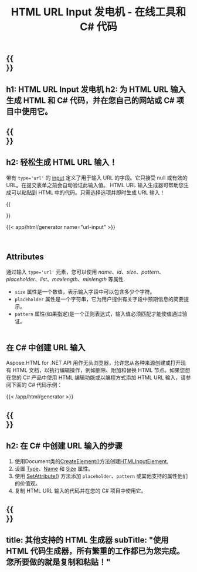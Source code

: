 ﻿---
translation: true
title: HTML URL Input 发电机 - 在线工具和 C# 代码
template: /templates/_template-generators-child.md
description: 为您的网站创建 HTML URL 输入。 Р查看 URL 输入，复制并在您的项目中使用生成的 HTML 和 C# 代码！
url: /net/generators/url-input/
platformtag: net
generator: HTML URL Input 发电机
element: HTML URL Input
tag: url-input
---

{{<section banner>}}
---
h1: HTML URL Input 发电机
h2: 为 HTML URL 输入生成 HTML 和 C# 代码，并在您自己的网站或 C# 项目中使用它。
---

{{<section overview>}}
---
h2: 轻松生成 HTML URL 输入！
---

带有 `type='url'` 的 [input](https://html.spec.whatwg.org/multipage/input.html#the-input-element) 定义了用于输入 URL 的字段。它只接受 null 或有效的 URL。在提交表单之前会自动验证此输入值。 HTML URL 输入生成器可帮助您生成可以粘贴到 HTML 中的代码。只需选择选项并即时生成 URL 输入！

{{<section plugin>}}

{{< app/html/generator name="url-input" >}}

<br>
<h2> Attributes </h2>

通过输入 `type='url'` 元素，您可以使用 *name*、*id*、*size*、*pattern*、*placeholder*、*list*、*maxlength*、*minlength* 等属性.

- `size` 属性是一个数值，表示输入字段中可以包含多少个字符。
- `placeholder` 属性是一个字符串，它为用户提供有关字段中预期信息的简要提示。
- `pattern` 属性(如果指定)是一个正则表达式，输入值必须匹配才能使值通过验证。
<br><br>

<h2> 在 C# 中创建 URL 输入</h2>

Aspose.HTML for .NET API 用作无头浏览器，允许您从各种来源创建或打开现有 HTML 文档，以执行编辑操作，例如删除、附加和替换 HTML 节点。如果您想在您的 C# 产品中使用 HTML 编辑功能或以编程方式添加 HTML URL 输入，请参阅下面的 C# 代码示例：

{{< /app/html/generator >}}

{{<section steps>}}
---
h2: 在 C# 中创建 URL 输入的步骤
---

1. 使用Document类的[CreateElement()](https://reference.aspose.com/html/net/aspose.html.dom/document/createelement/)方法创建[HTMLInputElement.](https://参考.aspose.com/html/net/aspose.html/htmlinputelement/)
1. 设置 [Type](https://reference.aspose.com/html/net/aspose.html/htmlinputelement/type/)、[Name](https://reference.aspose.com/html/net/aspose.html/htmlinputelement/name/) 和 [Size](https://reference.aspose.com/html/net/aspose.html/htmlinputelement/size/) 属性。
1. 使用 [SetAttribute()](https://reference.aspose.com/html/net/aspose.html.dom/element/setattribute/) 方法添加 `placeholder`、`pattern` 或其他支持的属性他们的价值观。
1. 复制 HTML URL 输入的代码并在您的 C# 项目中使用它。

{{<section other-generators>}}
---
title: 其他支持的 HTML 生成器
subTitle: "使用 HTML 代码生成器，所有繁重的工作都已为您完成。您所要做的就是复制和粘贴！"
---